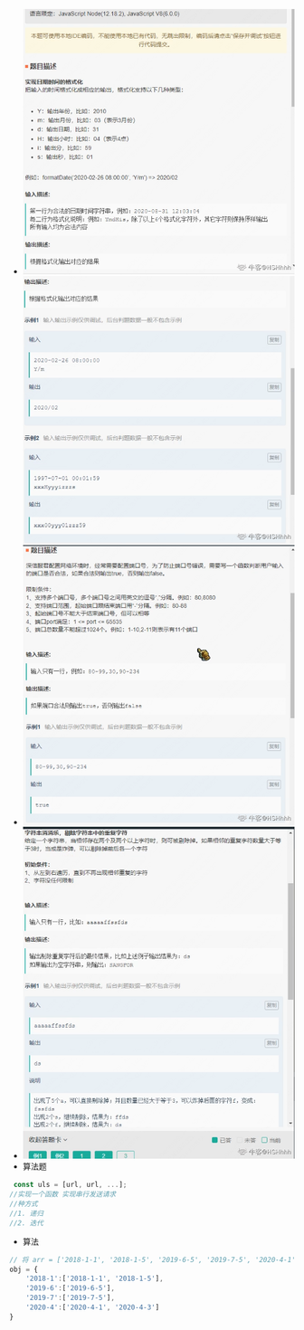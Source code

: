 - ![](img/3E6554300B1049DF0F0FF02F06A1814F.png)![](img/5B8932D30F708F1AB3B616DF815EB8DF.png)
- ![](img/980ED82305F39362CB87B7BD98AC0C2D.png)
- ![](img/BE09160D3F4EE9232939A952C2831751.png)
- 算法题

```js
 const uls = [url, url, ...];
//实现一个函数 实现串行发送请求
//种方式
//1. 递归
//2. 迭代
```

- 算法
```js
// 将 arr = ['2018-1-1', '2018-1-5', '2019-6-5', '2019-7-5', '2020-4-1', '2020-4-3'] 转化为：
obj = {
    '2018-1':['2018-1-1', '2018-1-5'],
    '2019-6':['2019-6-5'],
    '2019-7':['2019-7-5'],
    '2020-4':['2020-4-1', '2020-4-3']
}
```